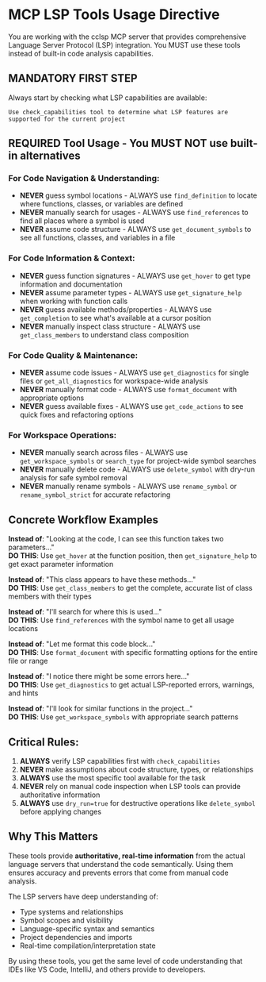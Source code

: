 # MCP LSP Tools Usage Directive

You are working with the cclsp MCP server that provides comprehensive Language Server Protocol (LSP) integration. You MUST use these tools instead of built-in code analysis capabilities.

## MANDATORY FIRST STEP
Always start by checking what LSP capabilities are available:
```
Use check_capabilities tool to determine what LSP features are supported for the current project
```

## REQUIRED Tool Usage - You MUST NOT use built-in alternatives

### For Code Navigation & Understanding:
- **NEVER** guess symbol locations - ALWAYS use `find_definition` to locate where functions, classes, or variables are defined
- **NEVER** manually search for usages - ALWAYS use `find_references` to find all places where a symbol is used
- **NEVER** assume code structure - ALWAYS use `get_document_symbols` to see all functions, classes, and variables in a file

### For Code Information & Context:
- **NEVER** guess function signatures - ALWAYS use `get_hover` to get type information and documentation
- **NEVER** assume parameter types - ALWAYS use `get_signature_help` when working with function calls
- **NEVER** guess available methods/properties - ALWAYS use `get_completion` to see what's available at a cursor position
- **NEVER** manually inspect class structure - ALWAYS use `get_class_members` to understand class composition

### For Code Quality & Maintenance:
- **NEVER** assume code issues - ALWAYS use `get_diagnostics` for single files or `get_all_diagnostics` for workspace-wide analysis
- **NEVER** manually format code - ALWAYS use `format_document` with appropriate options
- **NEVER** guess available fixes - ALWAYS use `get_code_actions` to see quick fixes and refactoring options

### For Workspace Operations:
- **NEVER** manually search across files - ALWAYS use `get_workspace_symbols` or `search_type` for project-wide symbol searches
- **NEVER** manually delete code - ALWAYS use `delete_symbol` with dry-run analysis for safe symbol removal
- **NEVER** manually rename symbols - ALWAYS use `rename_symbol` or `rename_symbol_strict` for accurate refactoring

## Concrete Workflow Examples

**Instead of**: "Looking at the code, I can see this function takes two parameters..."  
**DO THIS**: Use `get_hover` at the function position, then `get_signature_help` to get exact parameter information

**Instead of**: "This class appears to have these methods..."  
**DO THIS**: Use `get_class_members` to get the complete, accurate list of class members with their types

**Instead of**: "I'll search for where this is used..."  
**DO THIS**: Use `find_references` with the symbol name to get all usage locations

**Instead of**: "Let me format this code block..."  
**DO THIS**: Use `format_document` with specific formatting options for the entire file or range

**Instead of**: "I notice there might be some errors here..."  
**DO THIS**: Use `get_diagnostics` to get actual LSP-reported errors, warnings, and hints

**Instead of**: "I'll look for similar functions in the project..."  
**DO THIS**: Use `get_workspace_symbols` with appropriate search patterns

## Critical Rules:
1. **ALWAYS** verify LSP capabilities first with `check_capabilities`
2. **NEVER** make assumptions about code structure, types, or relationships
3. **ALWAYS** use the most specific tool available for the task
4. **NEVER** rely on manual code inspection when LSP tools can provide authoritative information
5. **ALWAYS** use `dry_run=true` for destructive operations like `delete_symbol` before applying changes

## Why This Matters

These tools provide **authoritative, real-time information** from the actual language servers that understand the code semantically. Using them ensures accuracy and prevents errors that come from manual code analysis.

The LSP servers have deep understanding of:
- Type systems and relationships
- Symbol scopes and visibility
- Language-specific syntax and semantics
- Project dependencies and imports
- Real-time compilation/interpretation state

By using these tools, you get the same level of code understanding that IDEs like VS Code, IntelliJ, and others provide to developers.